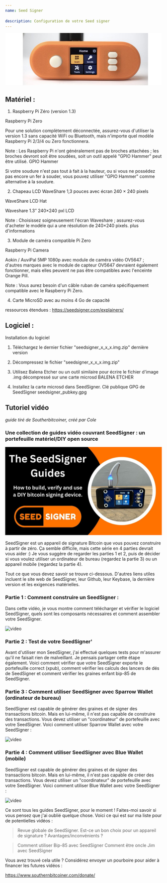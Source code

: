 ```yaml
---
name: Seed Signer

description: Configuration de votre Seed signer
---
```


![cover](assets/cover.jpeg)

## Matériel :

1. Raspberry Pi Zéro (version 1.3)

Raspberry Pi Zero

Pour une solution complètement déconnectée, assurez-vous d'utiliser la version 1.3 sans capacité WiFi ou Bluetooth, mais n'importe quel modèle Raspberry Pi 2/3/4 ou Zero fonctionnera.

Note : Les Raspberry Pi n'ont généralement pas de broches attachées ; les broches devront soit être soudées, soit un outil appelé "GPIO Hammer" peut être utilisé.
GPIO Hammer

Si votre soudure n'est pas tout à fait à la hauteur, ou si vous ne possédez pas encore un fer à souder, vous pouvez utiliser "GPIO Hammer" comme alternative à la soudure.

2. Chapeau LCD WaveShare 1,3 pouces avec écran 240 × 240 pixels

WaveShare LCD Hat

Waveshare 1.3″ 240×240 pxl LCD

Note : Choisissez soigneusement l'écran Waveshare ; assurez-vous d'acheter le modèle qui a une résolution de 240×240 pixels.
plus d'informations

3. Module de caméra compatible Pi Zero

Raspberry Pi Camera

Aokin / AuviPal 5MP 1080p avec module de caméra vidéo OV5647 ; d'autres marques avec le module de capteur OV5647 devraient également fonctionner, mais elles peuvent ne pas être compatibles avec l'enceinte Orange Pill.

Note : Vous aurez besoin d'un câble ruban de caméra spécifiquement compatible avec le Raspberry Pi Zero.

4. Carte MicroSD avec au moins 4 Go de capacité

ressources étendues : https://seedsigner.com/explainers/

## Logiciel :

Installation du logiciel

1. Téléchargez le dernier fichier "seedsigner_x_x_x.img.zip"
   dernière version

2. Décompressez le fichier "seedsigner_x_x_x.img.zip"

3. Utilisez Balena Etcher ou un outil similaire pour écrire le fichier d'image .img décompressé sur une carte microsd
   BALENA ETCHER

4. Installez la carte microsd dans SeedSigner.
   Clé publique GPG de SeedSigner
   seedsigner_pubkey.gpg

## Tutoriel vidéo

_guide tiré de Southerbitcoiner, créé par Cole_

### Une collection de guides vidéo couvrant SeedSigner : un portefeuille matériel/DIY open source

![image](assets/1.jpeg)

SeedSigner est un appareil de signature Bitcoin que vous pouvez construire à partir de zéro. Ça semble difficile, mais cette série en 4 parties devrait vous aider :) Je vous suggère de regarder les parties 1 et 2, puis de décider si vous voulez utiliser un ordinateur de bureau (regardez la partie 3) ou un appareil mobile (regardez la partie 4).

Tout ce que vous devez savoir se trouve ci-dessous. D'autres liens utiles incluent le site web de SeedSigner, leur Github, leur Keybase, la dernière version et les exigences matérielles.

### Partie 1 : Comment construire un SeedSigner :

Dans cette vidéo, je vous montre comment télécharger et vérifier le logiciel SeedSigner, quels sont les composants nécessaires et comment assembler votre SeedSigner.

![video](https://youtu.be/mGmNKYOXtxY)

### Partie 2 : Test de votre SeedSigner'

Avant d'utiliser mon SeedSigner, j'ai effectué quelques tests pour m'assurer qu'il ne faisait rien de malveillant. Je pensais partager cette étape également. Voici comment vérifier que votre SeedSigner exporte le portefeuille correct (xpub), comment vérifier les calculs des lancers de dés de SeedSigner et comment vérifier les graines enfant bip-85 de SeedSigner.

### Partie 3 : Comment utiliser SeedSigner avec Sparrow Wallet (ordinateur de bureau)

SeedSigner est capable de générer des graines et de signer des transactions bitcoin. Mais en lui-même, il n'est pas capable de construire des transactions. Vous devez utiliser un "coordinateur" de portefeuille avec votre SeedSigner. Voici comment utiliser Sparrow Wallet avec votre SeedSigner :

![video](https://youtu.be/IQb8dh-VTOg)

### Partie 4 : Comment utiliser SeedSigner avec Blue Wallet (mobile)

SeedSigner est capable de générer des graines et de signer des transactions bitcoin. Mais en lui-même, il n'est pas capable de créer des transactions. Vous devez utiliser un "coordinateur" de portefeuille avec votre SeedSigner. Voici comment utiliser Blue Wallet avec votre SeedSigner :

![video](https://youtu.be/x0Ee35Ct0r4)

Ce sont tous les guides SeedSigner, pour le moment ! Faites-moi savoir si vous pensez que j'ai oublié quelque chose. Voici ce qui est sur ma liste pour de potentielles vidéos :

> Revue globale de SeedSigner. Est-ce un bon choix pour un appareil de signature ? Avantages/inconvénients ?

> Comment utiliser Bip-85 avec SeedSigner
> Comment être oncle Jim avec SeedSigner

Vous avez trouvé cela utile ? Considérez envoyer un pourboire pour aider à financer les futures vidéos :

https://www.southernbitcoiner.com/donate/
